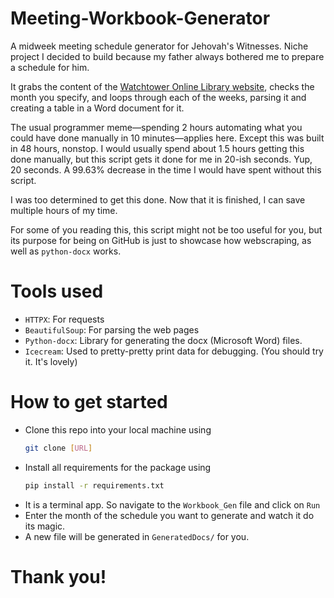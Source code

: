 # Meeting-Workbook-Generator
A midweek meeting schedule generator for Jehovah's Witnesses. Niche project I decided to build because my father always bothered me to prepare a schedule for him. 

It grabs the content of the [Watchtower Online Library website](https://wol.jw.org/en/wol/library/r1/lp-e/all-publications/meeting-workbooks/life-and-ministry-meeting-workbook-2025), checks the month you specify, and loops through each of the weeks, parsing it and creating a table in a Word document for it.

The usual programmer meme—spending 2 hours automating what you could have done manually in 10 minutes—applies here. Except this was built in 48 hours, nonstop. 
I would usually spend about 1.5 hours getting this done manually, but this script gets it done for me in 20-ish seconds. Yup, 20 seconds. A 99.63% decrease in the time I would have spent without this script. 

I was too determined to get this done. Now that it is finished, I can save multiple hours of my time.

For some of you reading this, this script might not be too useful for you, but its purpose for being on GitHub is just to showcase how webscraping, as well as ``python-docx`` works.

# Tools used
- ``HTTPX``: For requests
- ``BeautifulSoup``: For parsing the web pages
- ``Python-docx``: Library for generating the docx (Microsoft Word) files.
- ``Icecream``: Used to pretty-pretty print data for debugging. (You should try it. It's lovely)

# How to get started
- Clone this repo into your local machine using
  ```bash
  git clone [URL]
  ```
- Install all requirements for the package using
  ```bash
  pip install -r requirements.txt
  ```
- It is a terminal app. So navigate to the ``Workbook_Gen`` file and click on ``Run``
- Enter the month of the schedule you want to generate and watch it do its magic.
- A new file will be generated in ``GeneratedDocs/`` for you.
 
# Thank you!
